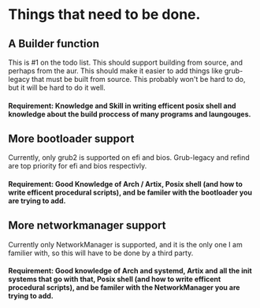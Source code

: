 Things that need to be done.
============================

A Builder function
------------------
This is #1 on the todo list. This should support building from source, and perhaps from the aur. This should make it easier to add things like grub-legacy that must be built from source. This probably won't be hard to do, but it will be hard to do it well.
#### Requirement: Knowledge and Skill in writing efficent posix shell and knowledge about the build proccess of many programs and laungouges.

More bootloader support
-----------------------
Currently, only grub2 is supported on efi and bios. Grub-legacy and refind are top priority for efi and bios respectivly.
#### Requirement: Good Knowledge of Arch / Artix, Posix shell (and how to write efficent procedural scripts), and be familer with the bootloader you are trying to add.

More networkmanager support
---------------------------
Currently only NetworkManager is supported, and it is the only one I am familier with, so this will have to be done by a third party.
#### Requirement: Good knowledge of Arch and systemd, Artix and all the init systems that go with that, Posix shell (and how to write efficent procedural scripts), and be familer with the NetworkManager you are trying to add.
